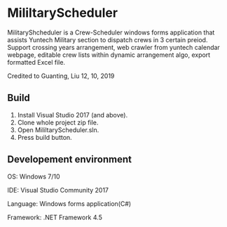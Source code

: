 # MililtaryScheduler


MilitaryShcheduler is a Crew-Scheduler windows forms application that assists Yuntech Military section to dispatch crews in 3 certain preiod.
Support crossing years arrangement, web crawler from yuntech calendar webpage, editable crew lists within dynamic arrangement algo, export formatted Excel file.

Credited to Guanting, Liu    12, 10, 2019

Build
---------------------------
1. Install Visual Studio 2017 (and above).
2. Clone whole project zip file.
3. Open MililtaryScheduler.sln.
4. Press build button.

Developement environment
---------------------------
OS: Windows 7/10

IDE: Visual Studio Community 2017

Language: Windows forms application(C#)

Framework: .NET Framework 4.5
